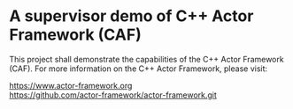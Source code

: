 # A supervisor demo of C++ Actor Framework (CAF)

This project shall demonstrate the capabilities of the C++ Actor Framework (CAF). 
For more information on the C++ Actor Framework, please visit:

https://www.actor-framework.org <br>
https://github.com/actor-framework/actor-framework.git
